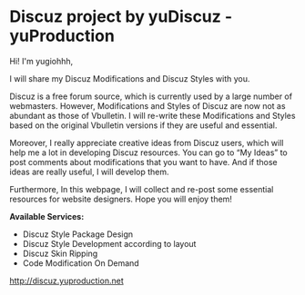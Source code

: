 # Discuz project by yuDiscuz - yuProduction #

Hi! I'm yugiohhh,

I will share my Discuz Modifications and Discuz Styles with you.

Discuz is a free forum source, which is currently used by a large number of webmasters. However, Modifications and Styles of Discuz are now not as abundant as those of Vbulletin. I will re-write these Modifications and Styles based on the original Vbulletin versions if they are useful and essential.

Moreover, I really appreciate creative ideas from Discuz users, which will help me a lot in developing Discuz resources. You can go to “My Ideas” to post comments about modifications that you want to have. And if those ideas are really useful, I will develop them.

Furthermore, In this webpage, I will collect and re-post some essential resources for website designers. Hope you will enjoy them!

**Available Services:**
  * Discuz Style Package Design
  * Discuz Style Development according to layout
  * Discuz Skin Ripping
  * Code Modification On Demand

http://discuz.yuproduction.net